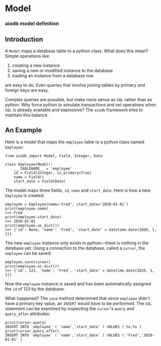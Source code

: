 # Model
### aiodb model definition

## Introduction

A `Model` maps a database table to a python class.
What does this mean?
Simple operations like:
1. creating a new instance
2. saving a new or modified instance to the database
3. loading an instance from a database row

are easy to do.
Even queries that involve joining tables by
primary and foreign keys are easy.

Complex queries are possible, but make more sense as
`SQL` rather than as python.
Why force python to simulate
transactions and set operations
when `SQL` is already
available and expressive? The `aiodb` framework
tries to maintain this balance.

## An Example

Here is a model that maps the `employee` table to a
python class named `Employee`:

```
from aiodb import Model, Field, Integer, Date

class Employee(Model):
    ___TABLENAME__ = 'employee'
    id = Field(Integer, is_primary=True)
    name = Field()
    start_date = Field(Date)
```

The model maps three fields, `id`, `name` and `start_date`.
Here is how a new `Employee` is created:

```
employee = Employee(name='Fred', start_date='2020-01-01')
print(employee.name)
>>> Fred
print(employee.start_date)
>>> 2020-01-01
print(employee.as_dict())
>>> {'id': None, 'name': 'Fred', 'start_date' = datetime.date(2020, 1, 1)}
```

The new `employee` instance only exists in python&mdash;there is
nothing in the database yet.
Using a connection to the database, called a `cursor`,
the `employee` can be saved:

```
employee.save(cursor)
print(employee.as_dict())
>>> {'id': 123, 'name': 'Fred', 'start_date' = datetime.date(2020, 1, 1)}
```

Now the `employee` instance is saved and has
been automatically assigned the `id` of 123 by the database.

What happened? The `save` method determined that since
`employee` didn't have a primary key value,
an `INSERT` would have to be performed.
The `SQL` statement can be examined by inspecting the `cursor`'s
`query` and `query_after` attributes:

```
print(cursor.query)
INSERT INTO `employee` ( `name`,`start_date` ) VALUES ( %s,%s )
print(cursor.query_after)
INSERT INTO `employee` ( `name`,`start_date` ) VALUES ( 'Fred','2020-01-01' )
```
